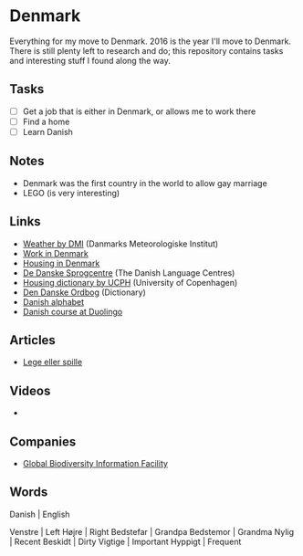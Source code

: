 # Denmark
Everything for my move to Denmark. 2016 is the year I'll move to Denmark. There is still plenty left to research and do; this repository contains tasks and interesting stuff I found along the way.

## Tasks
- [ ] Get a job that is either in Denmark, or allows me to work there
- [ ] Find a home
- [ ] Learn Danish

## Notes
- Denmark was the first country in the world to allow gay marriage
- LEGO (is very interesting)

## Links
- [Weather by DMI](http://www.dmi.dk/vejr/) (Danmarks Meteorologiske Institut)
- [Work in Denmark](https://www.workindenmark.dk)
- [Housing in Denmark](https://www.workindenmark.dk/Links/Housing)
- [De Danske Sprogcentre](http://dedanskesprogcentre.dk/en/forside/) (The Danish Language Centres)
- [Housing dictionary by UCPH](http://studies.ku.dk/welcome/housing/dictionary/) (University of Copenhagen)
- [Den Danske Ordbog](http://ordnet.dk/ddo_en) (Dictionary)
- [Danish alphabet](https://www.duolingo.com/comment/4287094)
- [Danish course at Duolingo](https://www.duolingo.com/comment/4277767)

## Articles
- [Lege eller spille](http://jesperhansen.co.uk/play)

## Videos
- []()

## Companies
- [Global Biodiversity Information Facility](http://www.gbif.org)

## Words

Danish | English

Venstre | Left
Højre | Right
Bedstefar | Grandpa
Bedstemor | Grandma
Nylig | Recent
Beskidt | Dirty
Vigtige | Important
Hyppigt  | Frequent
